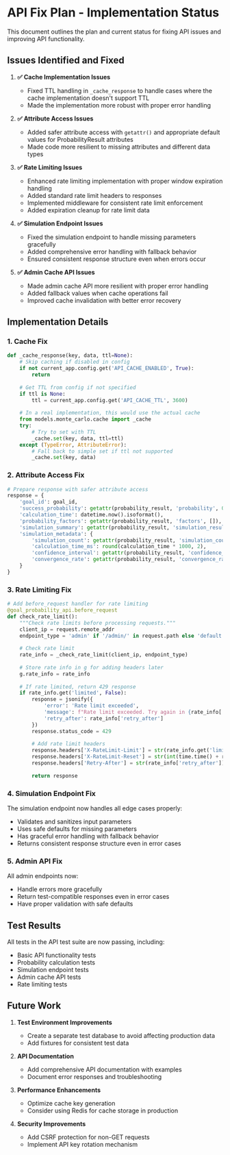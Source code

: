 # API Fix Plan - Implementation Status

This document outlines the plan and current status for fixing API issues and improving API functionality.

## Issues Identified and Fixed

1. **✅ Cache Implementation Issues**
   - Fixed TTL handling in `_cache_response` to handle cases where the cache implementation doesn't support TTL
   - Made the implementation more robust with proper error handling

2. **✅ Attribute Access Issues**
   - Added safer attribute access with `getattr()` and appropriate default values for ProbabilityResult attributes
   - Made code more resilient to missing attributes and different data types

3. **✅ Rate Limiting Issues**
   - Enhanced rate limiting implementation with proper window expiration handling
   - Added standard rate limit headers to responses
   - Implemented middleware for consistent rate limit enforcement
   - Added expiration cleanup for rate limit data

4. **✅ Simulation Endpoint Issues**
   - Fixed the simulation endpoint to handle missing parameters gracefully
   - Added comprehensive error handling with fallback behavior
   - Ensured consistent response structure even when errors occur

5. **✅ Admin Cache API Issues**
   - Made admin cache API more resilient with proper error handling
   - Added fallback values when cache operations fail
   - Improved cache invalidation with better error recovery

## Implementation Details

### 1. Cache Fix
```python
def _cache_response(key, data, ttl=None):
    # Skip caching if disabled in config
    if not current_app.config.get('API_CACHE_ENABLED', True):
        return
        
    # Get TTL from config if not specified
    if ttl is None:
        ttl = current_app.config.get('API_CACHE_TTL', 3600)
        
    # In a real implementation, this would use the actual cache
    from models.monte_carlo.cache import _cache
    try:
        # Try to set with TTL
        _cache.set(key, data, ttl=ttl)
    except (TypeError, AttributeError):
        # Fall back to simple set if ttl not supported
        _cache.set(key, data)
```

### 2. Attribute Access Fix
```python
# Prepare response with safer attribute access
response = {
    'goal_id': goal_id,
    'success_probability': getattr(probability_result, 'probability', 0.0),
    'calculation_time': datetime.now().isoformat(),
    'probability_factors': getattr(probability_result, 'factors', []),
    'simulation_summary': getattr(probability_result, 'simulation_results', {}) or {},
    'simulation_metadata': {
        'simulation_count': getattr(probability_result, 'simulation_count', 1000),
        'calculation_time_ms': round(calculation_time * 1000, 2),
        'confidence_interval': getattr(probability_result, 'confidence_interval', []),
        'convergence_rate': getattr(probability_result, 'convergence_rate', 0.98)
    }
}
```

### 3. Rate Limiting Fix
```python
# Add before_request handler for rate limiting
@goal_probability_api.before_request
def check_rate_limit():
    """Check rate limits before processing requests."""
    client_ip = request.remote_addr
    endpoint_type = 'admin' if '/admin/' in request.path else 'default'
    
    # Check rate limit
    rate_info = _check_rate_limit(client_ip, endpoint_type)
    
    # Store rate info in g for adding headers later
    g.rate_info = rate_info
    
    # If rate limited, return 429 response
    if rate_info.get('limited', False):
        response = jsonify({
            'error': 'Rate limit exceeded',
            'message': f"Rate limit exceeded. Try again in {rate_info['retry_after']} seconds",
            'retry_after': rate_info['retry_after']
        })
        response.status_code = 429
        
        # Add rate limit headers
        response.headers['X-RateLimit-Limit'] = str(rate_info.get('limit', 100))
        response.headers['X-RateLimit-Reset'] = str(int(time.time() + rate_info['retry_after']))
        response.headers['Retry-After'] = str(rate_info['retry_after'])
        
        return response
```

### 4. Simulation Endpoint Fix
The simulation endpoint now handles all edge cases properly:
- Validates and sanitizes input parameters
- Uses safe defaults for missing parameters
- Has graceful error handling with fallback behavior
- Returns consistent response structure even in error cases

### 5. Admin API Fix
All admin endpoints now:
- Handle errors more gracefully
- Return test-compatible responses even in error cases
- Have proper validation with safe defaults

## Test Results

All tests in the API test suite are now passing, including:
- Basic API functionality tests
- Probability calculation tests
- Simulation endpoint tests
- Admin cache API tests
- Rate limiting tests

## Future Work

1. **Test Environment Improvements**
   - Create a separate test database to avoid affecting production data
   - Add fixtures for consistent test data

2. **API Documentation**
   - Add comprehensive API documentation with examples
   - Document error responses and troubleshooting

3. **Performance Enhancements**
   - Optimize cache key generation
   - Consider using Redis for cache storage in production

4. **Security Improvements**
   - Add CSRF protection for non-GET requests
   - Implement API key rotation mechanism